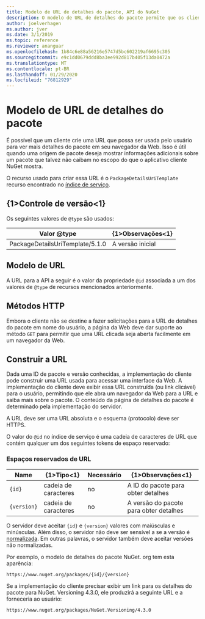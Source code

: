 ```yaml
---
title: Modelo de URL de detalhes do pacote, API do NuGet
description: O modelo de URL de detalhes do pacote permite que os clientes exibam em sua interface do usuário um link da Web para mais detalhes do pacote
author: joelverhagen
ms.author: jver
ms.date: 3/1/2019
ms.topic: reference
ms.reviewer: ananguar
ms.openlocfilehash: 1b84c6e88a56216e5747d5bc602219af6695c305
ms.sourcegitcommit: e9c1dd0679ddd8ba3ee992d817b405f13da0472a
ms.translationtype: MT
ms.contentlocale: pt-BR
ms.lasthandoff: 01/29/2020
ms.locfileid: "76812929"
---
```

# <a name="package-details-url-template"></a>Modelo de URL de detalhes do pacote

É possível que um cliente crie uma URL que possa ser usada pelo usuário para ver mais detalhes do pacote em seu navegador da Web. Isso é útil quando uma origem de pacote deseja mostrar informações adicionais sobre um pacote que talvez não caibam no escopo do que o aplicativo cliente NuGet mostra.

O recurso usado para criar essa URL é o `PackageDetailsUriTemplate` recurso encontrado no [índice de serviço](service-index.md).

## <a name="versioning"></a>{1&gt;Controle de versão&lt;1}

Os seguintes valores de `@type` são usados:

Valor @type                     | {1&gt;Observações&lt;1}
------------------------------- | -----
PackageDetailsUriTemplate/5.1.0 | A versão inicial

## <a name="url-template"></a>Modelo de URL

A URL para a API a seguir é o valor da propriedade `@id` associada a um dos valores de `@type` de recursos mencionados anteriormente.

## <a name="http-methods"></a>Métodos HTTP

Embora o cliente não se destine a fazer solicitações para a URL de detalhes do pacote em nome do usuário, a página da Web deve dar suporte ao método `GET` para permitir que uma URL clicada seja aberta facilmente em um navegador da Web.

## <a name="construct-the-url"></a>Construir a URL

Dada uma ID de pacote e versão conhecidas, a implementação do cliente pode construir uma URL usada para acessar uma interface da Web. A implementação do cliente deve exibir essa URL construída (ou link clicável) para o usuário, permitindo que ele abra um navegador da Web para a URL e saiba mais sobre o pacote. O conteúdo da página de detalhes do pacote é determinado pela implementação do servidor.

A URL deve ser uma URL absoluta e o esquema (protocolo) deve ser HTTPS.

O valor do `@id` no índice de serviço é uma cadeia de caracteres de URL que contém qualquer um dos seguintes tokens de espaço reservado:

### <a name="url-placeholders"></a>Espaços reservados de URL

Name        | {1&gt;Tipo&lt;1}    | Necessário | {1&gt;Observações&lt;1}
----------- | ------- | -------- | -----
`{id}`      | cadeia de caracteres  | no       | A ID do pacote para obter detalhes
`{version}` | cadeia de caracteres  | no       | A versão do pacote para obter detalhes

O servidor deve aceitar `{id}` e `{version}` valores com maiúsculas e minúsculas. Além disso, o servidor não deve ser sensível a se a versão é [normalizada](../concepts/package-versioning.md#normalized-version-numbers). Em outras palavras, o servidor também deve aceitar versões não normalizadas.

Por exemplo, o modelo de detalhes do pacote NuGet. org tem esta aparência:

    https://www.nuget.org/packages/{id}/{version}

Se a implementação do cliente precisar exibir um link para os detalhes do pacote para NuGet. Versioning 4.3.0, ele produzirá a seguinte URL e a forneceria ao usuário:

    https://www.nuget.org/packages/NuGet.Versioning/4.3.0
